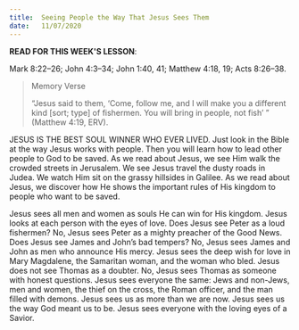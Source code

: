 ```yaml
---
title:  Seeing People the Way That Jesus Sees Them
date:   11/07/2020
---
```


**READ FOR THIS WEEK'S LESSON**:

Mark 8:22–26; John 4:3–34; John 1:40, 41; Matthew 4:18, 19; Acts 8:26–38.

> <p>Memory Verse</p>
> “Jesus said to them, ‘Come, follow me, and I will make you a different kind [sort; type] of fishermen. You will bring in people, not fish’ ” (Matthew 4:19, ERV).

JESUS IS THE BEST SOUL WINNER WHO EVER LIVED. Just look in the Bible at the way Jesus works with people. Then you will learn how to lead other people to God to be saved. As we read about Jesus, we see Him walk the crowded streets in Jerusalem. We see Jesus travel the dusty roads in Judea. We watch Him sit on the grassy hillsides in Galilee. As we read about Jesus, we discover how He shows the important rules of His kingdom to people who want to be saved.

Jesus sees all men and women as souls He can win for His kingdom. Jesus looks at each person with the eyes of love. Does Jesus see Peter as a loud fishermen? No, Jesus sees Peter as a mighty preacher of the Good News. Does Jesus see James and John’s bad tempers? No, Jesus sees James and John as men who announce His mercy. Jesus sees the deep wish for love in Mary Magdalene, the Samaritan woman, and the woman who bled. Jesus does not see Thomas as a doubter. No, Jesus sees Thomas as someone with honest questions. Jesus sees everyone the same: Jews and non-Jews, men and women, the thief on the cross, the Roman officer, and the man filled with demons. Jesus sees us as more than we are now. Jesus sees us the way God meant us to be. Jesus sees everyone with the loving eyes of a Savior.
